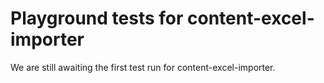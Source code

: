 # Playground tests for content-excel-importer
We are still awaiting the first test run for content-excel-importer.

